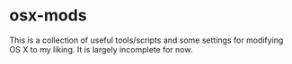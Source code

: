 osx-mods
========

This is a collection of useful tools/scripts and some settings for modifying OS X to my liking. It is largely incomplete for now.